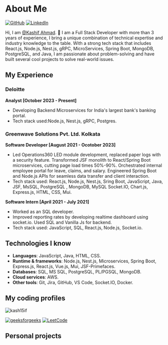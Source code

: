 # About Me

[![GitHub](https://img.shields.io/badge/GitHub-%40kash15if-239a3b.svg)](https://github.com/kash15if)
[![LinkedIn](https://img.shields.io/badge/Linkedin-%40kash15if-0c66c3.svg)](https://www.linkedin.com/in/kash15if)

Hi, I am [@Kashif Ahmad](https://github.com/kash15if). 👋 I am a Full Stack Developer with more than 3 years of experience, I bring a unique combination of technical expertise and industry knowledge to the table. With a strong tech stack that includes React.js, Node.js, Nest.js, gRPC, MicroServices, Spring Boot, MongoDB, PostgreSQL, and Java, I am passionate about problem-solving and have built several cool projects to solve real-world issues.

## My Experience

### Deloitte
**Analyst [October 2023 - Present]**
- Developing Backend Microservices for India's largest bank's banking portal.
- Tech stack used:Node.js, Nest.js, gRPC, Postgres.

### Greenwave Solutions Pvt. Ltd. Kolkata

**Software Developer [August 2021 - Ocotober 2023]**
- Led Operations360 LED module development, replaced paper logs with a security feature. Transformed JSF monolith to React/Spring Boot microservices, cutting page load times 50%-90%. Orchestrated internal employee portal for leave, claims, and salary. Engineered Spring Boot and Node.js APIs for seamless data transfer and client interaction.
- Tech stack used: React.js, Node.js, Nest.js, Sring Boot, JavaScript, Java, JSF, MsSQL, PostgreSQL , MongoDB, MySQL Socket.IO,
  Chart.js, Express.js, HTML, CSS, Mui.

**Software Intern [April 2021 - July 2021]**
- Worked as an SQL developer.
- Improved reporting rates by developing realtime dashboard using socket.io. Used SQL and Vanilla Js for backend.
- Tech stack used: JavaScript, SQL, React.js, Node.js, Socket.io.

## Technologies I know

- **Languages**: JavaScript, Java, HTML, CSS.
- **Runtime & frameworks**: Node.js, Nest.js, Microservices, Spring Boot, Express.js, React.js, Vue.js, Mui, JSF-Primefaces.
- **Databases**: SQL, MS SQL, PostgreSQL, PL/PGSQL, MongoDB.
- **Cloud services**: AWS.
- **Other tools**: Git, Jira, GitHub, VS Code, Socket.IO, Docker.

## My coding profiles

<p><img align="center" src="https://github-readme-stats.vercel.app/api/top-langs?username=kash15if&show_icons=true&locale=en&layout=compact" alt="kash15if" /></p>

[![geeksforgeeks](https://img.shields.io/badge/geeksforgeeks-%40Kash15if-0c66c3.svg)](https://auth.geeksforgeeks.org/user/kash15if)
[![LeetCode](https://img.shields.io/badge/LeetCode-%40Kash15if-0c66c3.svg)](https://leetcode.com/Kash15if/)

## Personal projects
